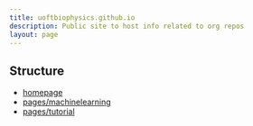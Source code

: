 ```yaml
---
title: uoftbiophysics.github.io
description: Public site to host info related to org repos
layout: page
---
```


## Structure
- [homepage](https://uoftbiophysics.github.io/)
- [pages/machinelearning](https://uoftbiophysics.github.io/pages/machinelearning)
- [pages/tutorial](https://uoftbiophysics.github.io/pages/tutorial)
